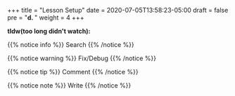 +++
title = "Lesson Setup"
date = 2020-07-05T13:58:23-05:00
draft = false
pre = "<b>d. </b>"
weight = 4
+++

**tldw(too long didn't watch):**

{{% notice info %}}
Search
{{% /notice %}}

{{% notice warning %}}
Fix/Debug
{{% /notice %}}

{{% notice tip %}}
Comment
{{% /notice %}}

{{% notice note %}}
Write
{{% /notice %}}